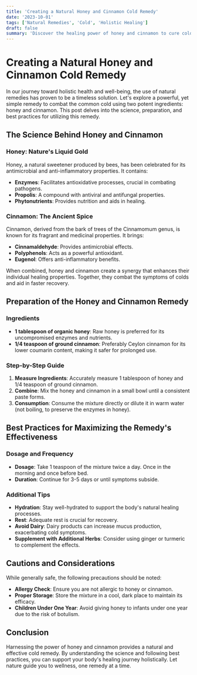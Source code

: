 ```yaml
---
title: 'Creating a Natural Honey and Cinnamon Cold Remedy'
date: '2023-10-01'
tags: ['Natural Remedies', 'Cold', 'Holistic Healing']
draft: false
summary: 'Discover the healing power of honey and cinnamon to cure colds naturally. Learn best practices, tips, and the science behind these powerful natural ingredients.'
---
```


# Creating a Natural Honey and Cinnamon Cold Remedy

In our journey toward holistic health and well-being, the use of natural remedies has proven to be a timeless solution. Let's explore a powerful, yet simple remedy to combat the common cold using two potent ingredients: honey and cinnamon. This post delves into the science, preparation, and best practices for utilizing this remedy.

## The Science Behind Honey and Cinnamon

### Honey: Nature's Liquid Gold

Honey, a natural sweetener produced by bees, has been celebrated for its antimicrobial and anti-inflammatory properties. It contains:

- **Enzymes**: Facilitates antioxidative processes, crucial in combating pathogens.
- **Propolis**: A compound with antiviral and antifungal properties.
- **Phytonutrients**: Provides nutrition and aids in healing.

### Cinnamon: The Ancient Spice

Cinnamon, derived from the bark of trees of the Cinnamomum genus, is known for its fragrant and medicinal properties. It brings:

- **Cinnamaldehyde**: Provides antimicrobial effects.
- **Polyphenols**: Acts as a powerful antioxidant.
- **Eugenol**: Offers anti-inflammatory benefits.

When combined, honey and cinnamon create a synergy that enhances their individual healing properties. Together, they combat the symptoms of colds and aid in faster recovery.

## Preparation of the Honey and Cinnamon Remedy

### Ingredients

- **1 tablespoon of organic honey**: Raw honey is preferred for its uncompromised enzymes and nutrients.
- **1/4 teaspoon of ground cinnamon**: Preferably Ceylon cinnamon for its lower coumarin content, making it safer for prolonged use.

### Step-by-Step Guide

1. **Measure Ingredients**: Accurately measure 1 tablespoon of honey and 1/4 teaspoon of ground cinnamon.
2. **Combine**: Mix the honey and cinnamon in a small bowl until a consistent paste forms.
3. **Consumption**: Consume the mixture directly or dilute it in warm water (not boiling, to preserve the enzymes in honey).

## Best Practices for Maximizing the Remedy's Effectiveness

### Dosage and Frequency

- **Dosage**: Take 1 teaspoon of the mixture twice a day. Once in the morning and once before bed.
- **Duration**: Continue for 3-5 days or until symptoms subside.

### Additional Tips

- **Hydration**: Stay well-hydrated to support the body's natural healing processes.
- **Rest**: Adequate rest is crucial for recovery.
- **Avoid Dairy**: Dairy products can increase mucus production, exacerbating cold symptoms.
- **Supplement with Additional Herbs**: Consider using ginger or turmeric to complement the effects.

## Cautions and Considerations

While generally safe, the following precautions should be noted:

- **Allergy Check**: Ensure you are not allergic to honey or cinnamon.
- **Proper Storage**: Store the mixture in a cool, dark place to maintain its efficacy.
- **Children Under One Year**: Avoid giving honey to infants under one year due to the risk of botulism.

## Conclusion

Harnessing the power of honey and cinnamon provides a natural and effective cold remedy. By understanding the science and following best practices, you can support your body's healing journey holistically. Let nature guide you to wellness, one remedy at a time.